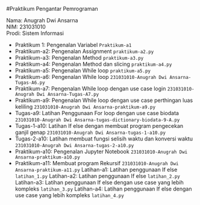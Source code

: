 #Praktikum Pengantar Pemrograman
<div>Nama: Anugrah Dwi Ansarna </div>
<div>NIM: 231031010</div>
<div>Prodi: Sistem Informasi</div>

* Praktikum 1: Pengenalan Variabel `Praktikum-a1`
* Praktikum-a2: Pengenalan Assignment `praktikum-a2.py`
* Praktikum-a3: Pengenalan Method `praktikum-a3.py`
* Praktikum-a4: Pengenalan Method dan slicing `praktikum-a4.py`
* Praktikum-a5: Pengenalan While loop `praktikum-a5.py`
* Praktikum-a6: Pengenalan While loop `231031010-Anugrah Dwi Ansarna-Tugas-A6.py`
* Praktikum-a7: Pengenalan While loop dengan use case login `231031010-Anugrah Dwi Ansarna-Tugas-A7.py`
* Praktikum-a9: Pengenalan While loop dengan use case perthingan luas keliling `231031010-Anugrah Dwi Ansarna-praktikum-a9.py`
* Tugas-a9: Latihan Penggunaan For loop dengan use case biodata `231031010-Anugrah Dwi Ansarna-tugas-dictionary-biodata-9-A.py`
* Tugas-1-a10: Latihan If else dengan membuat program pengecekan ganjil genap `231031010-Anugrah Dwi Ansarna-tugas-1-a10.py`
* Tugas-2-a10: Latihan membuat fungsi selisih waktu dan konversi waktu `231031010-Anugrah Dwi Ansarna-tugas-2-a10.py`
* Praktikum-a10: Pengenalan Jupyter Notebook `231031010-Anugrah Dwi Ansarna-praktikum-a10.py`
* Praktikum-a11: Membuat program Rekursif `231031010-Anugrah Dwi Ansarna-praktikum-a11.py`
Latihan-a1: Latihan penggunaan If else `latihan_1.py`
Latihan-a2: Latihan penggunaan If else `latihan_2.py`
Latihan-a3: Latihan penggunaan If else dengan use case yang lebih kompleks `latihan_3.py`
Latihan-a4: Latihan penggunaan If else dengan use case yang lebih kompleks `latihan_4.py`
